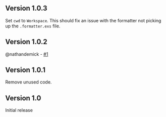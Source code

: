 ## Version 1.0.3

Set `cwd` to `Workspace`. This should fix an issue with the formatter not picking up the `.formatter.exs` file.

## Version 1.0.2

@nathandemick - [#1](https://github.com/christopherlai/nova-elixir-format/pull/1)

## Version 1.0.1

Remove unused code.

## Version 1.0

Initial release
